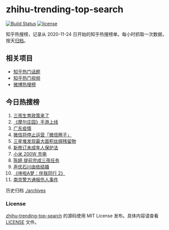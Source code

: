 # zhihu-trending-top-search

[![Build Status](https://github.com/justjavac/zhihu-trending-top-search/workflows/ci/badge.svg?branch=main)](https://github.com/justjavac/zhihu-trending-top-search/actions)
[![license](https://img.shields.io/github/license/justjavac/zhihu-trending-top-search)](https://github.com/justjavac/zhihu-trending-top-search/blob/main/LICENSE)

知乎热搜榜，记录从 2020-11-24 日开始的知乎热搜榜单。每小时抓取一次数据，按天[归档](./archives)。

## 相关项目

- [知乎热门话题](https://github.com/justjavac/zhihu-trending-hot-questions)
- [知乎热门视频](https://github.com/justjavac/zhihu-trending-hot-video)
- [微博热搜榜](https://github.com/justjavac/weibo-trending-hot-search)

## 今日热搜榜

<!-- BEGIN -->
<!-- 最后更新时间 Tue Jun 01 2021 03:10:13 GMT+0800 (China Standard Time) -->

1. [三孩生育政策来了](https://www.zhihu.com/search?q=三孩政策)
2. [《摩尔庄园》手游上线](https://www.zhihu.com/search?q=摩尔庄园)
3. [广东疫情](https://www.zhihu.com/search?q=广东疫情)
4. [微信将停止运营「微信圈子」](https://www.zhihu.com/search?q=微信圈子)
5. [三星堆发现最大面积丝绸残留物](https://www.zhihu.com/search?q=三星堆)
6. [新修订未成年人保护法](https://www.zhihu.com/search?q=未成年人保护法)
7. [小米 200W 充电](https://www.zhihu.com/search?q=小米电池)
8. [陈婷 提前完成三孩任务](https://www.zhihu.com/search?q=张艺谋太太)
9. [声优石川由依结婚](https://www.zhihu.com/search?q=日本声优)
10. [《哆啦A梦：伴我同行 2》](https://www.zhihu.com/search?q=哆啦A梦：伴我同行2)
11. [南京警方通报伤人事件](https://www.zhihu.com/search?q=南京新街口)

<!-- END -->

历史归档 [./archives](./archives)

### License

[zhihu-trending-top-search](https://github.com/justjavac/zhihu-trending-top-search)
的源码使用 MIT License 发布。具体内容请查看 [LICENSE](./LICENSE) 文件。
